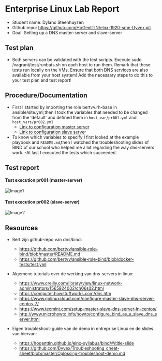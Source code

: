 # Enterprise Linux Lab Report

- Student name: Dylano Steenhuyzen
- Github repo: <https://github.com/HoGentTIN/elnx-1920-sme-Dyvex.git>
- Goal: Setting up a DNS master-server and slave-server

## Test plan
- Both servers can be validated with the test scripts. Execute sudo /vagrant/test/runbats.sh on each host to run them. Remark that these tests run locally on the VMs. Ensure that both DNS services are also available from your host system! Add the necessary steps to do this to your test plan and test report!

## Procedure/Documentation
- First I started by importing the role bertvv.rh-base in ansible/site.yml,then I took the variables that needed to be changed from the 'default' and defined them in `host_var/pr001.yml` and `host_vars/pr002.yml`
  * [Link to configuration master server](https://github.com/HoGentTIN/elnx-1920-sme-Dyvex/blob/master/ansible/host_vars/pr001.yml)
  * [Link to configuration slave server](https://github.com/HoGentTIN/elnx-1920-sme-Dyvex/blob/master/ansible/host_vars/pr002.yml)
- To know which variables to specify I first looked at the example playbook and `README.md`,then I watched the troubleshooting slides of BIND of our school who helped me a lot regarding the way dns-servers work.
-At last I executed the tests which succeeded.
## Test report
#### Test execution pr001 (master-server)
![Image1](https://github.com/HoGentTIN/elnx-1920-sme-Dyvex/blob/master/report/Images/pr001-pr002/runbats_pr001.png)
#### Test execution pr002 (slave-server)
![Image2](https://github.com/HoGentTIN/elnx-1920-sme-Dyvex/blob/master/report/Images/pr001-pr002/runbats_pr002.png)


## Resources
* Bert zijn github-repo van dns/bind:
    - https://github.com/bertvv/ansible-role-bind/blob/master/README.md
    - https://github.com/bertvv/ansible-role-bind/blob/docker-tests/test.yml

* Algemene tutorials over de werking van dns-servers in linux:
    - https://www.oreilly.com/library/view/linux-network-administrators/1565924002/ch06s02.html
    - https://computer.howstuffworks.com/dns.htm
    - https://www.golinuxcloud.com/configure-master-slave-dns-server-centos-7/
    - https://www.tecmint.com/setup-master-slave-dns-server-in-centos/
    - http://www.microhowto.info/howto/configure_bind_as_a_slave_dns_server.html

* Eigen troubleshoot-guide van de demo in entreprise Linux en de slides van hiervan:
    - https://hogenttin.github.io/elnx-syllabus/bind/#/title-slide
    - https://github.com/Dyvex/Troubleshooting_cheat-sheet/blob/master/Oplossing-troubleshoot-demo.md
    
